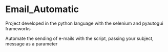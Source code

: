# Email_Automatic
Project developed in the python language with the selenium and pyautogui frameworks

Automate the sending of e-mails with the script, passing your subject, message as a parameter
